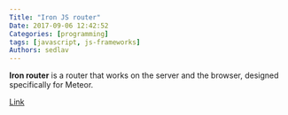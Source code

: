 ```yaml
---
Title: "Iron JS router"
Date: 2017-09-06 12:42:52
Categories: [programming]
tags: [javascript, js-frameworks]
Authors: sedlav
---
```


**Iron router** is a router that works on the server and the browser, designed specifically for Meteor.

[Link](http://iron-meteor.github.io/iron-router/)
